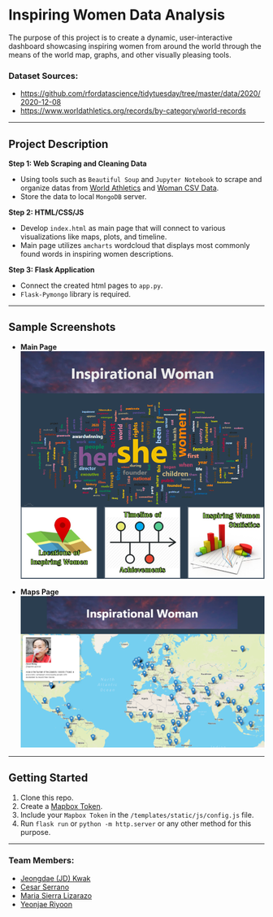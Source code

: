 # Inspiring Women Data Analysis
The purpose of this project is to create a dynamic, user-interactive dashboard showcasing inspiring women from around the world through the means of the world map, graphs, and other visually pleasing tools.

### Dataset Sources:
* https://github.com/rfordatascience/tidytuesday/tree/master/data/2020/2020-12-08
* https://www.worldathletics.org/records/by-category/world-records

---

## Project Description
**Step 1: Web Scraping and Cleaning Data**
- Using tools such as `Beautiful Soup` and `Jupyter Notebook` to scrape and organize datas from [World Athletics](https://www.worldathletics.org/records/by-category/world-records) and [Woman CSV Data](https://github.com/rfordatascience/tidytuesday/tree/master/data/2020/2020-12-08).
- Store the data to local `MongoDB` server.

**Step 2: HTML/CSS/JS**
- Develop `index.html` as main page that will connect to various visualizations like maps, plots, and timeline.
- Main page utilizes `amcharts` wordcloud that displays most commonly found words in inspiring women descriptions.

**Step 3: Flask Application**
- Connect the created html pages to `app.py`.
- `Flask-Pymongo` library is required.

---

## Sample Screenshots
* **Main Page**
![Screenshot](Screenshots/main_page.png "Screenshot")

* **Maps Page**
![Screenshot](Screenshots/map_page.png "Screenshot")

---

## Getting Started
1. Clone this repo.
2. Create a [Mapbox Token](https://account.mapbox.com/auth/signup/).
3. Include your `Mapbox Token` in the `/templates/static/js/config.js` file.
4. Run `flask run` or `python -m http.server` or any other method for this purpose.

---

### Team Members:
* [Jeongdae (JD) Kwak](https://github.com/jdkwak1994)
* [Cesar Serrano](https://github.com/cesar3963)
* [Maria Sierra Lizarazo](https://github.com/mariasierralizarazo)
* [Yeonjae Riyoon](https://github.com/ybriyoon)
